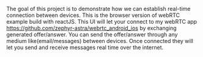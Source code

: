 The goal of this project is to demonstrate how we can establish real-time connection between devices. This is the browser version of webRTC example build with reactJS. This UI will let your connect to my webRTC app https://github.com/zephyr-astra/webrtc_android_ios by exchanging generated offer/answer. You can send the offer/answer through any medium like(email/messages) between devices. Once connected they will let you send and receive messages real time over the internet. 